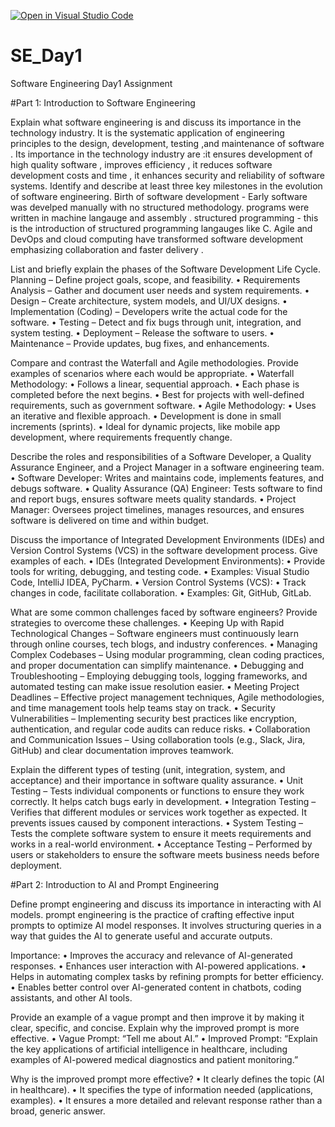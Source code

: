 [![Open in Visual Studio Code](https://classroom.github.com/assets/open-in-vscode-2e0aaae1b6195c2367325f4f02e2d04e9abb55f0b24a779b69b11b9e10269abc.svg)](https://classroom.github.com/online_ide?assignment_repo_id=18369547&assignment_repo_type=AssignmentRepo)
# SE_Day1
Software Engineering Day1 Assignment

#Part 1: Introduction to Software Engineering

Explain what software engineering is and discuss its importance in the technology industry.
It is the systematic application of engineering principles to the design, development, testing ,and maintenance of software . Its importance in the technology industry are :it ensures development of high quality software , improves efficiency , it reduces software development costs and time , it enhances security and reliability of software systems. 
Identify and describe at least three key milestones in the evolution of software engineering.
Birth of software development - Early software was develped manually with no structured methodology. programs were written in machine langauge and assembly . structured programming - this is the introduction of structured programming langauges like C. Agile and DevOps and cloud computing have transformed software development emphasizing collaboration and faster delivery . 

List and briefly explain the phases of the Software Development Life Cycle.
Planning – Define project goals, scope, and feasibility.
	•	Requirements Analysis – Gather and document user needs and system requirements.
	•	Design – Create architecture, system models, and UI/UX designs.
	•	Implementation (Coding) – Developers write the actual code for the software.
	•	Testing – Detect and fix bugs through unit, integration, and system testing.
	•	Deployment – Release the software to users.
	•	Maintenance – Provide updates, bug fixes, and enhancements.


Compare and contrast the Waterfall and Agile methodologies. Provide examples of scenarios where each would be appropriate.
•	Waterfall Methodology:
	•	Follows a linear, sequential approach.
	•	Each phase is completed before the next begins.
	•	Best for projects with well-defined requirements, such as government software.
	•	Agile Methodology:
	•	Uses an iterative and flexible approach.
	•	Development is done in small increments (sprints).
	•	Ideal for dynamic projects, like mobile app development, where requirements frequently change.


Describe the roles and responsibilities of a Software Developer, a Quality Assurance Engineer, and a Project Manager in a software engineering team.
•	Software Developer: Writes and maintains code, implements features, and debugs software.
	•	Quality Assurance (QA) Engineer: Tests software to find and report bugs, ensures software meets quality standards.
	•	Project Manager: Oversees project timelines, manages resources, and ensures software is delivered on time and within budget.


Discuss the importance of Integrated Development Environments (IDEs) and Version Control Systems (VCS) in the software development process. Give examples of each.
•	IDEs (Integrated Development Environments):
	•	Provide tools for writing, debugging, and testing code.
	•	Examples: Visual Studio Code, IntelliJ IDEA, PyCharm.
	•	Version Control Systems (VCS):
	•	Track changes in code, facilitate collaboration.
	•	Examples: Git, GitHub, GitLab.



What are some common challenges faced by software engineers? Provide strategies to overcome these challenges.
•	Keeping Up with Rapid Technological Changes – Software engineers must continuously learn through online courses, tech blogs, and industry conferences.
	•	Managing Complex Codebases – Using modular programming, clean coding practices, and proper documentation can simplify maintenance.
	•	Debugging and Troubleshooting – Employing debugging tools, logging frameworks, and automated testing can make issue resolution easier.
	•	Meeting Project Deadlines – Effective project management techniques, Agile methodologies, and time management tools help teams stay on track.
	•	Security Vulnerabilities – Implementing security best practices like encryption, authentication, and regular code audits can reduce risks.
	•	Collaboration and Communication Issues – Using collaboration tools (e.g., Slack, Jira, GitHub) and clear documentation improves teamwork.


Explain the different types of testing (unit, integration, system, and acceptance) and their importance in software quality assurance.
•	Unit Testing – Tests individual components or functions to ensure they work correctly. It helps catch bugs early in development.
	•	Integration Testing – Verifies that different modules or services work together as expected. It prevents issues caused by component interactions.
	•	System Testing – Tests the complete software system to ensure it meets requirements and works in a real-world environment.
	•	Acceptance Testing – Performed by users or stakeholders to ensure the software meets business needs before deployment.


#Part 2: Introduction to AI and Prompt Engineering


Define prompt engineering and discuss its importance in interacting with AI models.
prompt engineering is the practice of crafting effective input prompts to optimize AI model responses. It involves structuring queries in a way that guides the AI to generate useful and accurate outputs.

Importance:
	•	Improves the accuracy and relevance of AI-generated responses.
	•	Enhances user interaction with AI-powered applications.
	•	Helps in automating complex tasks by refining prompts for better efficiency.
	•	Enables better control over AI-generated content in chatbots, coding assistants, and other AI tools.


Provide an example of a vague prompt and then improve it by making it clear, specific, and concise. Explain why the improved prompt is more effective.
•	Vague Prompt: “Tell me about AI.”
	•	Improved Prompt: “Explain the key applications of artificial intelligence in healthcare, including examples of AI-powered medical diagnostics and patient monitoring.”

Why is the improved prompt more effective?
	•	It clearly defines the topic (AI in healthcare).
	•	It specifies the type of information needed (applications, examples).
	•	It ensures a more detailed and relevant response rather than a broad, generic answer.

